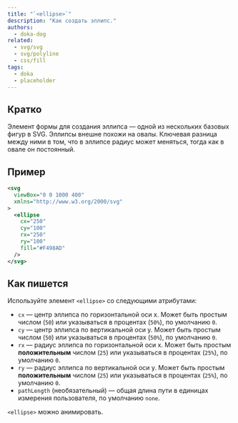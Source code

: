 ```yaml
---
title: "`<ellipse>`"
description: "Как создать эллипс."
authors:
  - doka-dog
related:
  - svg/svg
  - svg/polyline
  - css/fill
tags:
  - doka
  - placeholder
---
```


## Кратко

Элемент формы для создания эллипса — одной из нескольких базовых фигур в SVG. Эллипсы внешне похожи на овалы. Ключевая разница между ними в том, что в эллипсе радиус может меняться, тогда как в овале он постоянный.

## Пример

```svg
<svg
  viewBox="0 0 1000 400"
  xmlns="http://www.w3.org/2000/svg"
>
  <ellipse
    cx="250"
    cy="100"
    rx="250"
    ry="100"
    fill="#F498AD"
  />
</svg>
```

## Как пишется

Используйте элемент `<ellipse>` со следующими атрибутами:

- `cx` — центр эллипса по горизонтальной оси x. Может быть простым числом (`50`) или указываться в процентах (`50%`), по умолчанию `0`.
- `cy` — центр эллипса по вертикальной оси y. Может быть простым числом (`50`) или указываться в процентах (`50%`), по умолчанию `0`.
- `rx` — радиус эллипса по горизонтальной оси x. Может быть простым **положительным** числом (`25`) или указываться в процентах (`25%`), по умолчанию `0`.
- `ry` — радиус эллипса по вертикальной оси y. Может быть простым **положительным** числом (`25`) или указываться в процентах (`25%`), по умолчанию `0`.
- `pathLength` (необязательный) — общая длина пути в единицах измерения пользователя, по умолчанию `none`.

`<ellipse>` можно анимировать.
